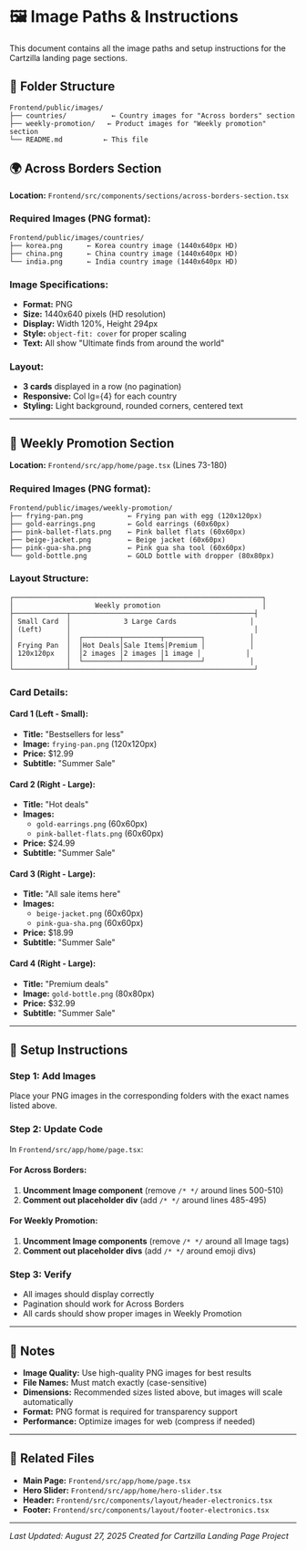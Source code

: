 # 🖼️ Image Paths & Instructions

This document contains all the image paths and setup instructions for the Cartzilla landing page sections.

## 📁 Folder Structure

```
Frontend/public/images/
├── countries/           ← Country images for "Across borders" section
├── weekly-promotion/   ← Product images for "Weekly promotion" section
└── README.md          ← This file
```

## 🌍 Across Borders Section

**Location:** `Frontend/src/components/sections/across-borders-section.tsx`

### Required Images (PNG format):
```
Frontend/public/images/countries/
├── korea.png      ← Korea country image (1440x640px HD)
├── china.png      ← China country image (1440x640px HD)
└── india.png      ← India country image (1440x640px HD)
```

### Image Specifications:
- **Format:** PNG
- **Size:** 1440x640 pixels (HD resolution)
- **Display:** Width 120%, Height 294px
- **Style:** `object-fit: cover` for proper scaling
- **Text:** All show "Ultimate finds from around the world"

### Layout:
- **3 cards** displayed in a row (no pagination)
- **Responsive:** Col lg={4} for each country
- **Styling:** Light background, rounded corners, centered text

---

## 🎯 Weekly Promotion Section

**Location:** `Frontend/src/app/home/page.tsx` (Lines 73-180)

### Required Images (PNG format):
```
Frontend/public/images/weekly-promotion/
├── frying-pan.png           ← Frying pan with egg (120x120px)
├── gold-earrings.png        ← Gold earrings (60x60px)
├── pink-ballet-flats.png    ← Pink ballet flats (60x60px)
├── beige-jacket.png         ← Beige jacket (60x60px)
├── pink-gua-sha.png         ← Pink gua sha tool (60x60px)
└── gold-bottle.png          ← GOLD bottle with dropper (80x80px)
```

### Layout Structure:
```
┌─────────────────────────────────────────────────────────────┐
│                    Weekly promotion                         │
├─────────────┬─────────────────────────────────────────────┤
│ Small Card  │             3 Large Cards                  │
│ (Left)      │                                             │
│             │  ┌─────────┬─────────┬─────────┐           │
│ Frying Pan  │  │Hot Deals│Sale Items│Premium │           │
│ 120x120px   │  │2 images │2 images │1 image │           │
│             │  └─────────┴─────────┴─────────┘           │
└─────────────┴─────────────────────────────────────────────┘
```

### Card Details:

#### **Card 1 (Left - Small):**
- **Title:** "Bestsellers for less"
- **Image:** `frying-pan.png` (120x120px)
- **Price:** $12.99
- **Subtitle:** "Summer Sale"

#### **Card 2 (Right - Large):**
- **Title:** "Hot deals"
- **Images:** 
  - `gold-earrings.png` (60x60px)
  - `pink-ballet-flats.png` (60x60px)
- **Price:** $24.99
- **Subtitle:** "Summer Sale"

#### **Card 3 (Right - Large):**
- **Title:** "All sale items here"
- **Images:**
  - `beige-jacket.png` (60x60px)
  - `pink-gua-sha.png` (60x60px)
- **Price:** $18.99
- **Subtitle:** "Summer Sale"

#### **Card 4 (Right - Large):**
- **Title:** "Premium deals"
- **Image:** `gold-bottle.png` (80x80px)
- **Price:** $32.99
- **Subtitle:** "Summer Sale"

---

## 🚀 Setup Instructions

### Step 1: Add Images
Place your PNG images in the corresponding folders with the exact names listed above.

### Step 2: Update Code
In `Frontend/src/app/home/page.tsx`:

#### For Across Borders:
1. **Uncomment Image component** (remove `/* */` around lines 500-510)
2. **Comment out placeholder div** (add `/* */` around lines 485-495)

#### For Weekly Promotion:
1. **Uncomment Image components** (remove `/* */` around all Image tags)
2. **Comment out placeholder divs** (add `/* */` around emoji divs)

### Step 3: Verify
- All images should display correctly
- Pagination should work for Across Borders
- All cards should show proper images in Weekly Promotion

---

## 📝 Notes

- **Image Quality:** Use high-quality PNG images for best results
- **File Names:** Must match exactly (case-sensitive)
- **Dimensions:** Recommended sizes listed above, but images will scale automatically
- **Format:** PNG format is required for transparency support
- **Performance:** Optimize images for web (compress if needed)

---

## 🔗 Related Files

- **Main Page:** `Frontend/src/app/home/page.tsx`
- **Hero Slider:** `Frontend/src/app/home/hero-slider.tsx`
- **Header:** `Frontend/src/components/layout/header-electronics.tsx`
- **Footer:** `Frontend/src/components/layout/footer-electronics.tsx`

---

*Last Updated: August 27, 2025*
*Created for Cartzilla Landing Page Project*
